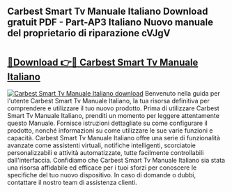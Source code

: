 ## Carbest Smart Tv Manuale Italiano Download gratuit PDF - Part-AP3 Italiano Nuovo manuale del proprietario di riparazione cVJgV

# <h2><a href="http://dfgeahe.blite.top/?on=Carbest+Smart+Tv+Manuale+Italiano">🔗Download 👉🔴 Carbest Smart Tv Manuale Italiano</a></h2>

[![Carbest Smart Tv Manuale Italiano download](https://i.imgur.com/lujVjoI.png)](http://dfgeahe.blite.top/?on=Carbest+Smart+Tv+Manuale+Italiano)
Benvenuto nella guida per l'utente Carbest Smart Tv Manuale Italiano, la tua risorsa definitiva per comprendere e utilizzare il tuo nuovo prodotto. Prima di utilizzare Carbest Smart Tv Manuale Italiano, prenditi un momento per leggere attentamente questo Manuale. Fornisce istruzioni dettagliate su come configurare il prodotto, nonché informazioni su come utilizzare le sue varie funzioni e capacità. Carbest Smart Tv Manuale Italiano offre una serie di funzionalità avanzate come assistenti virtuali, notifiche intelligenti, scorciatoie personalizzabili e attività automatizzate, tutte facilmente controllabili dall'interfaccia. Confidiamo che Carbest Smart Tv Manuale Italiano sia stata una risorsa affidabile ed efficace per i tuoi sforzi per conoscere le specifiche del tuo nuovo dispositivo. In caso di domande o dubbi, contattare il nostro team di assistenza clienti.
